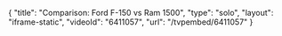 {
    "title": "Comparison: Ford F-150 vs Ram 1500",
    "type": "solo",
    "layout": "iframe-static",
    "videoId": "6411057",
    "url": "\/tvpembed\/6411057"
}